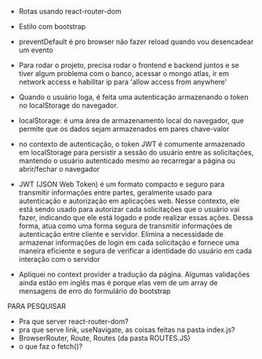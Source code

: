 - Rotas usando react-router-dom
- Estilo com bootstrap
- preventDefault é pro browser não fazer reload quando vou desencadear um evento

- Para rodar o projeto, precisa rodar o frontend e backend juntos e se tiver algum problema com o banco, acessar o mongo atlas, ir em network access e habilitar ip para 'allow access from anywhere'

- Quando o usuário loga, é feita uma autenticação armazenando o token no localStorage do navegador. 
- localStorage: é uma área de armazenamento local do navegador, que permite que os dados sejam armazenados em pares chave-valor 
- no contexto de autenticação, o token JWT é comumente armazenado em localStorage para persistir a sessão do usuário entre as solicitações, mantendo o usuário autenticado mesmo ao recarregar a página ou abrir/fechar o navegador
- JWT (JSON Web Token) é um formato compacto e seguro para transmitir informações entre partes, geralmente usado para autenticação e autorização em aplicações web. Nesse contexto, ele está sendo usado para autorizar cada solicitações que o usuário vai fazer, indicando que ele está logado e pode realizar essas ações. Dessa forma, atua como uma forma segura de transmitir informações de autenticação entre cliente e servidor. Elimina a necessidade de armazenar informações de login em cada solicitação e fornece uma maneira eficiente e segura de verificar a identidade do usuário em cada interação com o servidor 

- Apliquei no context provider a tradução da página. Algumas validações ainda estão em inglês mas é porque elas vem de um array de mensagens de erro do formulário do bootstrap

PARA PESQUISAR 
- Pra que server react-router-dom? 
- pra que serve link, useNavigate, as coisas feitas na pasta index.js?
- BrowserRouter, Route, Routes (da pasta ROUTES.JS)
- o que faz o fetch()? 
